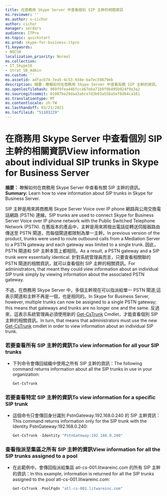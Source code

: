 ```yaml
---
title: 在商務用 Skype Server 中查看個別 SIP 主幹的相關資訊
ms.reviewer: ''
ms.author: v-cichur
author: cichur
manager: serdars
audience: ITPro
ms.topic: quickstart
ms.prod: skype-for-business-itpro
f1.keywords:
- NOCSH
localization_priority: Normal
ms.collection:
- IT_Skype16
- Strat_SB_Admin
ms.custom: ''
ms.assetid: adfacb74-7ea5-4c53-934e-ba7ec59879eb
description: 摘要：瞭解如何在商務用 Skype Server 中查看有關 SIP 主幹的資訊。
ms.openlocfilehash: 989f9fea44bfcce67eba71b9f0b495b924f9e3a2
ms.sourcegitcommit: 01087be29daa3abce7d3b03a55ba5ef8db4ca161
ms.translationtype: MT
ms.contentlocale: zh-TW
ms.lasthandoff: 03/23/2021
ms.locfileid: "51103229"
---
```

# <a name="view-information-about-individual-sip-trunks-in-skype-for-business-server"></a><span data-ttu-id="de471-103">在商務用 Skype Server 中查看個別 SIP 主幹的相關資訊</span><span class="sxs-lookup"><span data-stu-id="de471-103">View information about individual SIP trunks in Skype for Business Server</span></span>
 
<span data-ttu-id="de471-104">**摘要：** 瞭解如何在商務用 Skype Server 中查看有關 SIP 主幹的資訊。</span><span class="sxs-lookup"><span data-stu-id="de471-104">**Summary:** Learn how to view information about SIP trunks in Skype for Business Server.</span></span>
  
<span data-ttu-id="de471-105">SIP 主幹是用來將商務用 Skype Server Voice over IP phone 網路與公用交換電話網路 (PSTN) 連線。</span><span class="sxs-lookup"><span data-stu-id="de471-105">SIP trunks are used to connect Skype for Business Server Voice over IP phone network with the Public Switched Telephone Network (PSTN).</span></span> <span data-ttu-id="de471-106">在舊版本的產品中，主幹是用來將撥出電話從轉送伺服器路由傳送至 PSTN 閘道，而每個閘道都限制為單一主幹。</span><span class="sxs-lookup"><span data-stu-id="de471-106">In previous version of the product, trunks were used to route outbound calls from a Mediation Server to a PSTN gateway and each gateway was limited to a single trunk.</span></span> <span data-ttu-id="de471-107">因此，PSTN 閘道和 SIP 主幹本質上都相同。</span><span class="sxs-lookup"><span data-stu-id="de471-107">As a result, a PSTN gateway and a SIP trunk were essentially identical.</span></span> <span data-ttu-id="de471-108">針對系統管理員而言，只要查看相關聯的 PSTN 閘道的相關資訊，就可以查看個別 SIP 主幹的相關資訊。</span><span class="sxs-lookup"><span data-stu-id="de471-108">For administrators, that meant they could view information about an individual SIP trunk simply by viewing information about the associated PSTN gateway.</span></span>
  
<span data-ttu-id="de471-109">不過，在商務用 Skype Server 中，多個主幹現在可以指派給單一 PSTN 閘道;這表示閘道和主幹不再是一個，也是相同的。</span><span class="sxs-lookup"><span data-stu-id="de471-109">In Skype for Business Server, however, multiple trunks can now be assigned to a single PSTN gateway; this means that gateways and trunks are no longer one and the same.</span></span> <span data-ttu-id="de471-110">反過來，這表示系統管理員必須使用新的 [Get-CsTrunk](/powershell/module/skype/get-cstrunk?view=skype-ps) Cmdlet，才能查看個別 SIP 主幹的相關資訊。</span><span class="sxs-lookup"><span data-stu-id="de471-110">In turn, that means that administrators must use the new [Get-CsTrunk](/powershell/module/skype/get-cstrunk?view=skype-ps) cmdlet in order to view information about an individual SIP trunk.</span></span>
  
### <a name="to-view-information-for-all-your-sip-trunks"></a><span data-ttu-id="de471-111">若要查看所有 SIP 主幹的資訊</span><span class="sxs-lookup"><span data-stu-id="de471-111">To view information for all your SIP trunks</span></span>

- <span data-ttu-id="de471-112">下列命令會傳回組織中使用之所有 SIP 主幹的資訊：</span><span class="sxs-lookup"><span data-stu-id="de471-112">The following command returns information about all the SIP trunks in use in your organization:</span></span>
    
  ```powershell
  Get-CsTrunk
  ```

### <a name="to-view-information-for-a-specific-sip-trunk"></a><span data-ttu-id="de471-113">若要查看特定 SIP 主幹的資訊</span><span class="sxs-lookup"><span data-stu-id="de471-113">To view information for a specific SIP trunk</span></span>

- <span data-ttu-id="de471-114">這個命令只會傳回身分識別 PstnGateway:192.168.0.240 的 SIP 主幹資訊：</span><span class="sxs-lookup"><span data-stu-id="de471-114">This command returns information only for the SIP trunk with the Identity PstnGateway:192.168.0.240:</span></span>
    
  ```powershell
  Get-CsTrunk -Identity "PstnGateway:192.168.0.240"
  ```

### <a name="view-information-for-all-the-sip-trunks-assigned-to-a-pool"></a><span data-ttu-id="de471-115">查看指派至集區之所有 SIP 主幹的資訊</span><span class="sxs-lookup"><span data-stu-id="de471-115">View information for all the SIP trunks assigned to a pool</span></span>

- <span data-ttu-id="de471-116">在此範例中，會傳回指派給集區 atl-cs-001.litwareinc.com 的所有 SIP 主幹的資訊：</span><span class="sxs-lookup"><span data-stu-id="de471-116">In this example, information is returned for all the SIP trunks assigned to the pool atl-cs-001.litwareinc.com:</span></span>
    
  ```powershell
  Get-CsTrunk -PoolFqdn "atl-cs-001.litwareinc.com"
  ```